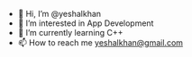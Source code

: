 - 👋 Hi, I’m @yeshalkhan
- 👀 I’m interested in App Development
- 🌱 I’m currently learning C++
- 📫 How to reach me yeshalkhan@gmail.com

<!---
yeshalkhan/yeshalkhan is a ✨ special ✨ repository because its `README.md` (this file) appears on your GitHub profile.
You can click the Preview link to take a look at your changes.
--->
